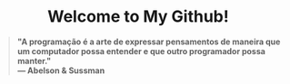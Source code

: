 <h1 align="center">Welcome to My Github!</h1>

<p align="center">
  
> **"A programação é a arte de expressar pensamentos de maneira que um computador possa entender e que outro programador possa manter." <br> — Abelson & Sussman**

</p>
